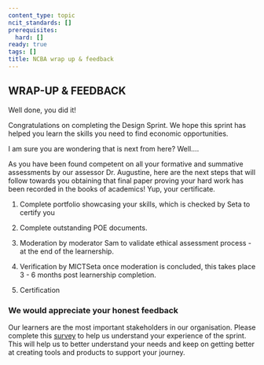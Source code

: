 ```yaml
---
content_type: topic
ncit_standards: []
prerequisites:
  hard: []
ready: true
tags: []
title: NCBA wrap up & feedback
--- 
```

## WRAP-UP & FEEDBACK

Well done, you did it!

Congratulations on completing the Design Sprint. We hope this sprint has helped you learn the skills you need to find economic opportunities.

I am sure you are wondering that is next from here?  Well….

As you have been found competent on all your formative and summative assessments by our assessor Dr. Augustine, here are the next steps that will follow towards you obtaining that final paper proving your hard work has been recorded in the books of academics! Yup, your certificate.

   1. Complete portfolio showcasing your skills, which is checked by Seta to certify you

   2. Complete outstanding POE documents.

   3. Moderation by moderator Sam to validate ethical assessment process - at the end of the learnership.

   4. Verification by MICTSeta once moderation is concluded, this takes place 3 - 6 months post learnership completion.

   5. Certification 

### We would appreciate your honest feedback

Our learners are the most important stakeholders in our organisation. Please complete this [survey](https://airtable.com/shrARi1TGeHQPJiqW) to help us understand your experience of the sprint. This will help us to better understand your needs and keep on getting better at creating tools and products to support your journey.
